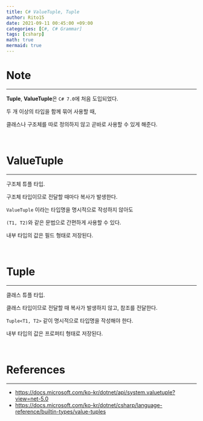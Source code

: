 ```yaml
---
title: C# ValueTuple, Tuple
author: Rito15
date: 2021-09-11 00:45:00 +09:00
categories: [C#, C# Grammar]
tags: [csharp]
math: true
mermaid: true
---
```


# Note
---

**Tuple**, **ValueTuple**은 `C# 7.0`에 처음 도입되었다.

두 개 이상의 타입을 함께 묶어 사용할 때,

클래스나 구조체를 따로 정의하지 않고 곧바로 사용할 수 있게 해준다.

<br>

# ValueTuple
---

구조체 튜플 타입.

구조체 타입이므로 전달할 때마다 복사가 발생한다.

`ValueTuple` 이라는 타입명을 명시적으로 작성하지 않아도

`(T1, T2)`와 같은 문법으로 간편하게 사용할 수 있다.

내부 타입의 값은 필드 형태로 저장된다.



<br>

# Tuple
---

클래스 튜플 타입.

클래스 타입이므로 전달할 때 복사가 발생하지 않고, 참조를 전달한다.

`Tuple<T1, T2>` 같이 명시적으로 타입명을 작성해야 한다.

내부 타입의 값은 프로퍼티 형태로 저장된다.



<br>

# References
---
- <https://docs.microsoft.com/ko-kr/dotnet/api/system.valuetuple?view=net-5.0>
- <https://docs.microsoft.com/ko-kr/dotnet/csharp/language-reference/builtin-types/value-tuples>
